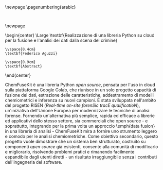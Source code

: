 


\newpage
\pagenumbering{arabic}

‎ 

\newpage

\begin{center}
    \Large
    \textbf{Realizzazione di una libreria Python su cloud per la fusione e l'analisi dei dati dalla scena del crimine}
        
    \vspace{0.4cm}
    \textbf{Federico Aguzzi}
       
    \vspace{0.9cm}
    \textbf{Abstract}
\end{center}


ChemFuseKit è una libreria Python *open source*, pensata per l'uso in cloud sulla piattaforma Google Colab, che riunisce in un solo progetto capacità di fusione dei dati, estrazione delle caratteristiche, addestramento di modelli chemiometrici e inferenza su nuovi campioni. È stata sviluppata nell'ambito del progetto RISEN (*Real-tIme on-site forenSic tracE qualificatioN*), un'iniziativa dell'Unione Europea per modernizzare le tecniche di analisi forense. Fornendo un'alternativa più semplice, rapida ed efficace a librerie ed applicativi dello stesso settore, sia commerciali che open source - e soprattutto, integrando per la prima volta un approccio \emph{data fusion} in una libreria di analisi - ChemFuseKit mira a fornire uno strumento leggero e comodo per le analisi chemiometriche. Come obiettivo secondario, questo progetto vuole dimostrare che un sistema ben strutturato, costruito su componenti *open source* già esistenti, consente alla comunità di modificarlo e migliorarlo, risolvendo problemi pratici e rimanendo facilmente espandibile dagli utenti diretti - un risultato irraggiungibile senza i contributi dell'ingegneria del software.